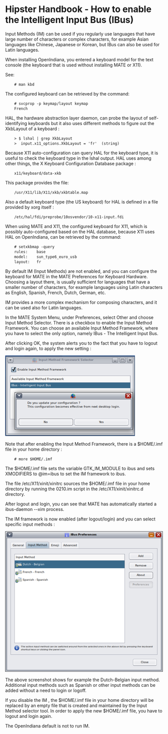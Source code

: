 <!--

The contents of this Documentation are subject to the Public Documentation License Version 1.01
 (the "License"); you may only use this Documentation if you comply with the terms of this License.
A copy of the License is available at http://illumos.org/license/PDL.

The Initial Writer of this Documentation is David Stes Copyright (C) 2022
All Rights Reserved. (https://sourceforge.net/u/stes/profile).

Contributor(s): David Stes.

-->

# Hipster Handbook - How to enable the Intelligent Input Bus (IBus)

Input Methods (IM) can be used if you regularly use languages that have large number of characters or complex characters, for example Asian languages like Chinese, Japanese or Korean, but IBus can also be used for Latin languages.

When installing OpenIndiana, you entered a keyboard model for the text console (the keyboard that is used without installing MATE or X11).

See:

```none
    # man kbd
```

The configured keyboard can be retrieved by the command:

```none
    # svcprop -p keymap/layout keymap
    French
```

HAL, the hardware abstraction layer daemon, can probe the layout of self-identifying keyboards but it also uses different methods to figure out the XkbLayout of a keyboard :

```none
    > $ lshal | grep XkbLayout
    >  input.x11_options.XkbLayout = 'fr'  (string)
```

Because X11 auto-configuration can query HAL for the keyboard type, it is useful to check the keyboard type in the lshal output.  HAL uses among other things, the X Keyboard Configuration Database package :

```none
    x11/keyboard/data-xkb
```

This package provides the file:

```none
    /usr/X11/lib/X11/xkb/xkbtable.map
```

Also a default keyboard type (the US keyboard) for HAL is defined in a file provided by xorg itself :

```none
    /etc/hal/fdi/preprobe/10osvendor/10-x11-input.fdi
```

When using MATE and X11, the configured keyboard for X11, which is possibly auto-configured based on the HAL database, because X11 uses HAL on OpenIndiana, can be retrieved by the command:

```none
    # setxkbmap -query
    rules:    base
    model:    sun_type6_euro_usb
    layout:   fr
```

By default IM (Input Methods) are not enabled, and you can configure the keyboard for MATE in the MATE Preferences for Keyboard Hardware.  Choosing a layout there, is usually sufficient for languages that have a smaller number of characters, for example languages using Latin characters as English, Spanish, French, Dutch, German, etc.

IM provides a more complex mechanism for composing characters, and it can be used also for Latin languages.

In the MATE System Menu, under Preferences, select Other and choose Input Method Selector.  There is a checkbox to enable the Input Method Framework.  You can choose an available Input Method Framework, where you have to select the only option, namely IBus - The Intelligent Input Bus.

After clicking OK, the system alerts you to the fact that you have to logout and login again, to apply the new setting :

![enableinput](enableinput.png)

Note that after enabling the Input Method Framework, there is a $HOME/.imf file in your home directory :

```none
    # more $HOME/.imf
```

The $HOME/.imf file sets the variable GTK_IM_MODULE to ibus and sets XMODIFIERS to @im=ibus to set the IM framework to ibus.

The file /etc/X11/xinit/xinitrc sources the $HOME/.imf file in your home directory by running the 0210.im script in the /etc/X11/xinit/xinitrc.d directory.

After logout and login, you can see that MATE has automatically started a ibus-daemon --xim process.

The IM framework is now enabled (after logout/login) and you can select specific input methods :

![inputmethod](inputmethod.png)

The above screenshot shows for example the Dutch-Belgian input method.   Additional input methods such as Spanish or other input methods can be added without a need to login or logoff.

If you disable the IM , the $HOME/.imf file in your home directory will be replaced by an empty file that is created and maintained by the Input Method selector tool.  In order to apply the new $HOME/.imf file, you have to logout and login again.

The OpenIndiana default is not to run IM.

</div>

